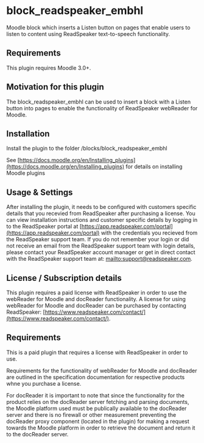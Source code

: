 block_readspeaker_embhl
=======================

Moodle block which inserts a Listen button on pages that enable users to listen to content using ReadSpeaker text-to-speech functionality.

Requirements
------------

This plugin requires Moodle 3.0+.


Motivation for this plugin
--------------------------

The block_readspeaker_embhl can be used to insert a block with a Listen button into pages to enable the functionality of ReadSpeaker webReader for Moodle.


Installation
------------

Install the plugin to the folder
/blocks/block_readspeaker_embhl

See [https://docs.moodle.org/en/Installing_plugins](https://docs.moodle.org/en/Installing_plugins) for details on installing Moodle plugins

Usage & Settings
----------------

After installing the plugin, it needs to be configured with customers specific details that you recevied from ReadSpeaker after purchasing a license.
You can view installation instructions and customer specific details by logging in to the ReadSpeaker portal at [https://app.readspeaker.com/portal](https://app.readspeaker.com/portal) with the credentials you recieved from the ReadSpeaker support team.
If you do not remember your login or did not receive an email from the ReadSpeaker support team with login details, please contact your ReadSpeaker account manager or get in direct contact with the ReadSpeaker support team at: [mailto:support@readspeaker.com](mailto:support@readspeaker.com).


License / Subscription details
-------

This plugin requires a paid license with ReadSpeaker in order to use the webReader for Moodle and docReader functionality.
A license for using webReader for Moodle and docReader can be purchased by contacting ReadSpeaker: [https://www.readspeaker.com/contact/](https://www.readspeaker.com/contact/).


Requirements
------------

This is a paid plugin that requires a license with ReadSpeaker in order to use.

Requirements for the functionality of webReader for Moodle and docReader are outlined in the specification documentation for respective products whne you purchase a license.

For docReader it is important to note that since the functionality for the product relies on the docReader server fetching and parsing documents, the Moodle platform used must be publically available to the docReader server and there is no firewall or other measurement preventing the docReader proxy component (located in the plugin) for making a request towards the Moodle platform in order to retrieve the document and return it to the docReader server.